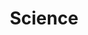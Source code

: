 ---
layout: grid
type: tag
title: Science
slug: science
category: books
sidebar: true
order: 2
description: >
   Science books field
---